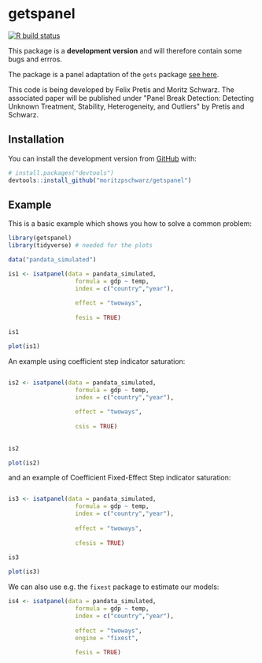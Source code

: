 
<!-- README.md is generated from README.Rmd. Please edit that file -->

# getspanel

<!-- badges: start -->

[![R build
status](https://github.com/moritzpschwarz/getspanel/workflows/R-CMD-check/badge.svg)](https://github.com/moritzpschwarz/getspanel/actions)
<!-- badges: end -->

This package is a **development version** and will therefore contain some bugs and errros. 

The package is a panel adaptation of the `gets` package [see here](https://cran.r-project.org/web/packages/gets/index.html).

This code is being developed by Felix Pretis and Moritz Schwarz. 
The associated paper will be published under "Panel Break Detection: Detecting Unknown Treatment, Stability, Heterogeneity, and Outliers" by Pretis and Schwarz. 

## Installation
<!--
You can install the released version of getspanel from
[CRAN](https://CRAN.R-project.org) with:

``` r
install.packages("getspanel")
```
 -->
You can install the development version from [GitHub](https://github.com/) with:

``` r
# install.packages("devtools")
devtools::install_github("moritzpschwarz/getspanel")
```

## Example

This is a basic example which shows you how to solve a common problem:

``` r
library(getspanel)
library(tidyverse) # needed for the plots

data("pandata_simulated")

is1 <- isatpanel(data = pandata_simulated,
                   formula = gdp ~ temp, 
                   index = c("country","year"),
                   
                   effect = "twoways",
                   
                   fesis = TRUE)

is1

plot(is1)

```
An example using coefficient step indicator saturation: 

``` r

is2 <- isatpanel(data = pandata_simulated,
                   formula = gdp ~ temp, 
                   index = c("country","year"),
                   
                   effect = "twoways",
                   
                   csis = TRUE)
                   
                   
is2     

plot(is2)
```

and an example of Coefficient Fixed-Effect Step indicator saturation: 

``` r

is3 <- isatpanel(data = pandata_simulated,
                   formula = gdp ~ temp, 
                   index = c("country","year"),
                   
                   effect = "twoways",
                   
                   cfesis = TRUE)
                   
is3

plot(is3)

```

We can also use e.g. the `fixest` package to estimate our models: 

``` r
is4 <- isatpanel(data = pandata_simulated,
                   formula = gdp ~ temp, 
                   index = c("country","year"),
                   
                   effect = "twoways",
                   engine = "fixest",
                   
                   fesis = TRUE)

```
